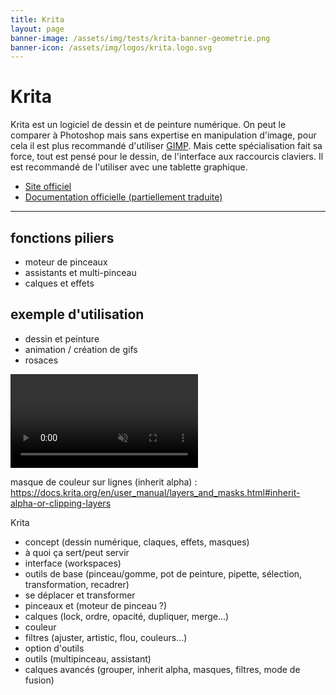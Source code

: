 ```yaml
---
title: Krita
layout: page
banner-image: /assets/img/tests/krita-banner-geometrie.png
banner-icon: /assets/img/logos/krita.logo.svg
---
```


# Krita

Krita est un logiciel de dessin et de peinture numérique. On peut le comparer à Photoshop mais sans expertise en manipulation d'image, pour cela il est plus recommandé d'utiliser [GIMP](). Mais cette spécialisation fait sa force, tout est pensé pour le dessin, de l'interface aux raccourcis claviers. Il est recommandé de l'utiliser avec une tablette graphique.

- [Site officiel](https://krita.org/fr/)
- [Documentation officielle (partiellement traduite)](https://docs.krita.org/fr/)

---

## fonctions piliers
- moteur de pinceaux
- assistants et multi-pinceau
- calques et effets

## exemple d'utilisation
- dessin et peinture
- animation / création de gifs
- rosaces

<video autoplay muted loop>
<source src="/assets/img/tests/multipinceau.webm" type="video/webm">
</video>


masque de couleur sur lignes (inherit alpha) : https://docs.krita.org/en/user_manual/layers_and_masks.html#inherit-alpha-or-clipping-layers

Krita
- concept (dessin numérique, claques, effets, masques)
- à quoi ça sert/peut servir
- interface (workspaces)
- outils de base (pinceau/gomme, pot de peinture, pipette, sélection, transformation, recadrer)
- se déplacer et transformer
- pinceaux et (moteur de pinceau ?)
- calques (lock, ordre, opacité, dupliquer, merge...)
- couleur
- filtres (ajuster, artistic, flou, couleurs...)
- option d'outils
- outils (multipinceau, assistant)
- calques avancés (grouper, inherit alpha, masques, filtres, mode de fusion)
